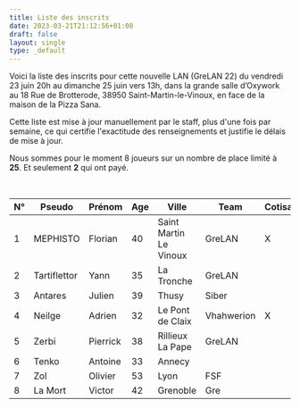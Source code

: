```yaml
---
title: Liste des inscrits
date: 2023-03-21T21:12:56+01:00
draft: false
layout: single
type: _default
---
```

Voici la liste des inscrits pour cette nouvelle LAN (GreLAN 22) du vendredi 23 juin 20h au dimanche 25 juin vers 13h, dans la grande salle d’Oxywork au 18 Rue de Brotterode, 38950 Saint-Martin-le-Vinoux, en face de la maison de la Pizza Sana.  

Cette liste est mise à jour manuellement par le staff, plus d'une fois par semaine, ce qui certifie l'exactitude des renseignements et justifie le délais de mise à jour.  

Nous sommes pour le moment 8 joueurs sur un nombre de place limité à **25**. Et seulement **2** qui ont payé.

&nbsp;

| N°  | Pseudo       | Prénom   | Age | Ville                  | Team       | Cotisation |
| --- | ------------ | -------- | --- | ---------------------- | ---------- | ---------- |
| 1   | MEPHISTO     | Florian  | 40  | Saint Martin Le Vinoux | GreLAN     | X          |
| 2   | Tartiflettor | Yann     | 35  | La Tronche             | GreLAN     |            |
| 3   | Antares      | Julien   | 39  | Thusy                  | Siber      |            |
| 4   | Neilge       | Adrien   | 32  | Le Pont de Claix       | Vhahwerion | X          |
| 5   | Zerbi        | Pierrick | 38  | Rillieux La Pape       | GreLAN     |            |
| 6   | Tenko        | Antoine  | 33  | Annecy                 |            |            |
| 7   | Zol          | Olivier  | 53  | Lyon                   | FSF        |            |
| 8   | La Mort      | Victor   | 42  | Grenoble               | Gre        |            |